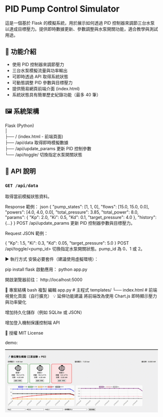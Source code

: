 # PID Pump Control Simulator

這是一個基於 Flask 的模擬系統，用於展示如何透過 PID 控制器來調節三台水泵以達成目標壓力。提供即時數據更新、參數調整與水泵開關功能，適合教學與測試用途。

## 🔧 功能介紹

- 使用 PID 控制器來調節壓力
- 三台水泵模擬流量與功率輸出
- 可即時透過 API 取得系統狀態
- 可動態調整 PID 參數與目標壓力
- 提供簡易網頁前端介面 (index.html)
- 系統狀態具有簡單歷史紀錄功能（最多 40 筆）

## 🖼 系統架構
Flask (Python)  
│  
├── / (index.html - 前端頁面)  
├── /api/data 取得即時模擬數據  
├── /api/update_params 更新 PID 控制參數  
└── /api/toggle/<id> 切換指定水泵開關狀態  

## 🧪 API 說明

### `GET /api/data`
取得當前模擬狀態資料。

Response 範例：
json
{
  "pump_states": [1, 1, 0],
  "flows": [15.0, 15.0, 0.0],
  "powers": [4.0, 4.0, 0.0],
  "total_pressure": 3.85,
  "total_power": 8.0,
  "params": {
    "Kp": 2.0,
    "Ki": 0.5,
    "Kd": 0.1,
    "target_pressure": 4.0
  },
  "history": {...}
}
POST /api/update_params
更新 PID 控制器參數與目標壓力。

Request JSON 範例：

{
  "Kp": 1.5,
  "Ki": 0.3,
  "Kd": 0.05,
  "target_pressure": 5.0
}
POST /api/toggle/<pump_id>
切換指定水泵開關狀態。pump_id 為 0、1 或 2。

▶️ 執行方式
安裝必要套件（建議使用虛擬環境）：

pip install flask
啟動應用：
python app.py

開啟瀏覽器前往：
http://localhost:5000

📁 專案結構
bash
複製
編輯
app.py              # 主程式
templates/
└── index.html      # 前端視覺化頁面（自行擴充）
💡 延伸功能建議
將前端改為使用 Chart.js 即時顯示壓力與功率變化

增加持久化儲存（例如 SQLite 或 JSON）

增加登入機制保護控制端 API

📜 授權
MIT License

demo:

![Demo](demo.gif)
